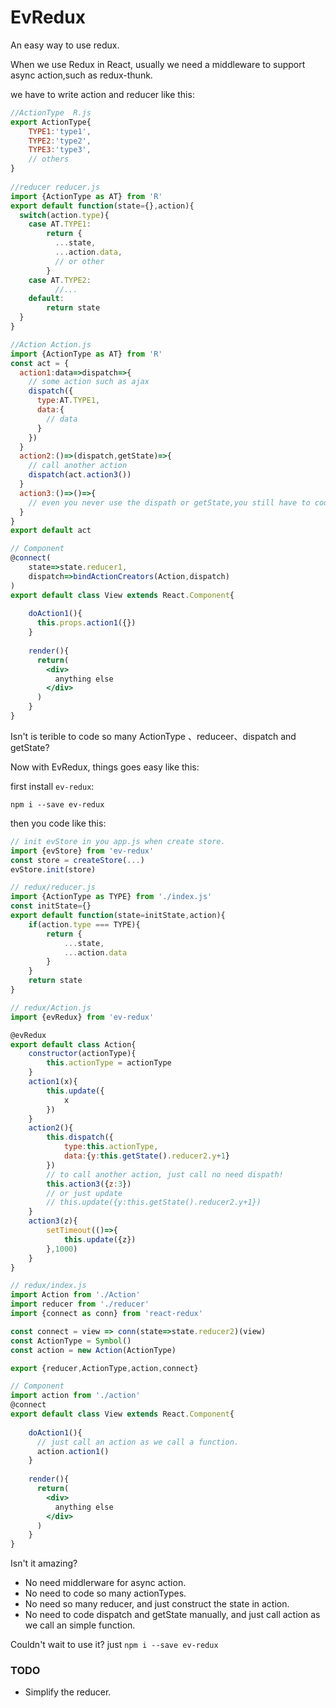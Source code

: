 # EvRedux
An easy way to use redux.

When we use Redux in React, usually we need a middleware to support async action,such as redux-thunk.

we have to write action and reducer like this:  

```jsx
//ActionType  R.js
export ActionType{
  	TYPE1:'type1',  
  	TYPE2:'type2',  
    TYPE3:'type3',  
    // others
}
    
//reducer reducer.js
import {ActionType as AT} from 'R'
export default function(state={},action){
  switch(action.type){
    case AT.TYPE1:
      	return {
          ...state,
          ...action.data,
          // or other
        }
    case AT.TYPE2:
          //...
    default:
    	return state      
  }      
}

//Action Action.js
import {ActionType as AT} from 'R'
const act = {
  action1:data=>dispatch=>{
    // some action such as ajax
    dispatch({
      type:AT.TYPE1,
      data:{
        // data
      }
    })
  }    
  action2:()=>(dispatch,getState)=>{
  	// call another action
  	dispatch(act.action3())
  }
  action3:()=>()=>{
    // even you never use the dispath or getState,you still have to code like this.
  }
}
export default act

// Component
@connect(
	state=>state.reducer1,
  	dispatch=>bindActionCreators(Action,dispatch)
)
export default class View extends React.Component{
    
    doAction1(){
      this.props.action1({})
    }
    
    render(){
      return(
      	<div>
          anything else
        </div>
      )
    }
}
```

Isn't is terible to code so many ActionType 、reduceer、dispatch and getState?

Now with EvRedux, things goes easy like this:

first install `ev-redux`:  

`npm i --save ev-redux`  

then you code like this:

```jsx
// init evStore in you app.js when create store.
import {evStore} from 'ev-redux'
const store = createStore(...)
evStore.init(store)

// redux/reducer.js
import {ActionType as TYPE} from './index.js'
const initState={}
export default function(state=initState,action){
    if(action.type === TYPE){
        return {
            ...state,
            ...action.data
        }
    }
    return state
}

// redux/Action.js
import {evRedux} from 'ev-redux'

@evRedux
export default class Action{
    constructor(actionType){
        this.actionType = actionType
    }
    action1(x){
        this.update({
            x
        })
    }
    action2(){
        this.dispatch({
            type:this.actionType,
            data:{y:this.getState().reducer2.y+1}
        })
      	// to call another action, just call no need dispath!
      	this.action3({z:3})
        // or just update
        // this.update({y:this.getState().reducer2.y+1})
    }
    action3(z){
        setTimeout(()=>{
            this.update({z})
        },1000)
    }
}

// redux/index.js
import Action from './Action'
import reducer from './reducer'
import {connect as conn} from 'react-redux'

const connect = view => conn(state=>state.reducer2)(view)
const ActionType = Symbol()
const action = new Action(ActionType)

export {reducer,ActionType,action,connect}

// Component
import action from './action'
@connect
export default class View extends React.Component{
    
    doAction1(){
      // just call an action as we call a function.
      action.action1()
    }
    
    render(){
      return(
      	<div>
          anything else
        </div>
      )
    }
}
```

Isn't it amazing? 

* No need middlerware for async action.
* No need to code so many actionTypes.
* No need so many reducer, and just construct the state in action.
* No need to code dispatch and getState manually, and just call action as we call an simple function.  

Couldn't wait to use it? just `npm i --save ev-redux`

### TODO

* Simplify the reducer.